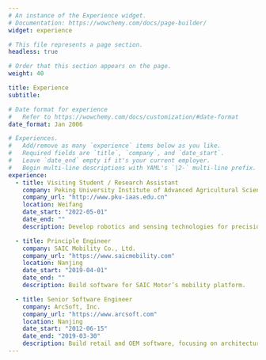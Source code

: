 ```yaml
---
# An instance of the Experience widget.
# Documentation: https://wowchemy.com/docs/page-builder/
widget: experience

# This file represents a page section.
headless: true

# Order that this section appears on the page.
weight: 40

title: Experience
subtitle:

# Date format for experience
#   Refer to https://wowchemy.com/docs/customization/#date-format
date_format: Jan 2006

# Experiences.
#   Add/remove as many `experience` items below as you like.
#   Required fields are `title`, `company`, and `date_start`.
#   Leave `date_end` empty if it's your current employer.
#   Begin multi-line descriptions with YAML's `|2-` multi-line prefix.
experience:
  - title: Visiting Student / Research Assistant
    company: Peking University Institute of Advanced Agricultural Sciences
    company_url: "http://www.pku-iaas.edu.cn"
    location: Weifang
    date_start: "2022-05-01"
    date_end: ""
    description: Develop robotics and sensing technologies for precision agriculture, with particular emphasis on weed control.

  - title: Principle Engineer
    company: SAIC Mobility Co., Ltd.
    company_url: "https://www.saicmobility.com"
    location: Nanjing
    date_start: "2019-04-01"
    date_end: ""
    description: Build software for SAIC Motor’s mobility platform.

  - title: Senior Software Engineer
    company: ArcSoft, Inc.
    company_url: "https://www.arcsoft.com"
    location: Nanjing
    date_start: "2012-06-15"
    date_end: "2019-03-30"
    description: Build retail and OEM software, focusing on architecture, modular design, continuous integration and project management.
---
```


